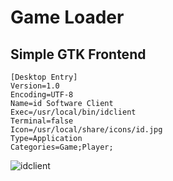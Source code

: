 Game Loader
===========

## Simple GTK Frontend


    [Desktop Entry]
    Version=1.0
    Encoding=UTF-8
    Name=id Software Client
    Exec=/usr/local/bin/idclient
    Terminal=false
    Icon=/usr/local/share/icons/id.jpg
    Type=Application
    Categories=Game;Player;


![idclient](https://extraimage.net/images/2020/04/16/483bcece0716408194ffe054c53bce2a.png)
